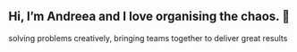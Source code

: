 ## Hi, I’m Andreea and I love organising the chaos. 💛
solving problems creatively, bringing teams together to deliver great results


<!--
**andreeaclmr/andreeaclmr** is a ✨ _special_ ✨ repository because its `README.md` (this file) appears on your GitHub profile.

Here are some ideas to get you started:

- 🔭 I’m currently working on ...
- 🌱 I’m currently learning ...
- 👯 I’m looking to collaborate on ...
- 🤔 I’m looking for help with ...
- 💬 Ask me about ...
- 📫 How to reach me: ...
- 😄 Pronouns: ...
- ⚡ Fun fact: ...


https://www.linkedin.com/pulse/how-glitz-up-your-github-profile-advance-career-github-efyxc/
-->
